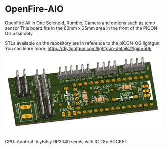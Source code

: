 # OpenFire-AIO
OpenFire All in One Solenoid, Rumble, Camera and options such as temp sensor
This board fits in the 60mm x 25mm area in the front of the PICON-OG assembly

STLs available on the repository are in reference to the piCON-OG lightgun
You can learn more: https://diylightgun.com/lightgun-details/?lgid=506

![Alt text](/Images/V2Board.png?raw=true "V2 Board")

CPU: Adafruit ItsyBitsy RP2040 series with IC 28p SOCKET
